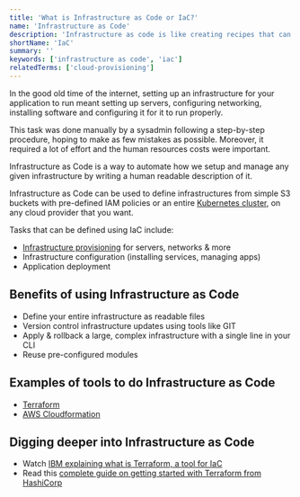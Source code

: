 ```yaml
---
title: 'What is Infrastructure as Code or IaC?'
name: 'Infrastructure as Code'
description: 'Infrastructure as code is like creating recipes that can be used to automate how we provision & manage anything running in the Cloud.'
shortName: 'IaC'
summary: ''
keywords: ['infrastructure as code', 'iac']
relatedTerms: ['cloud-provisioning']
---
```


In the good old time of the internet, setting up an infrastructure for your application to run meant setting up servers, configuring networking, installing software and configuring it for it to run properly.

This task was done manually by a sysadmin following a step-by-step procedure, hoping to make as few mistakes as possible. Moreover, it required a lot of effort and the human resources costs were important.

Infrastructure as Code is a way to automate how we setup and manage any given infrastructure by writing a human readable description of it.

Infrastructure as Code can be used to define infrastructures from simple S3 buckets with pre-defined IAM policies or an entire [Kubernetes cluster](#container-orchestration-and-kubernetes 'What is a Kubernetes cluster?'), on any cloud provider that you want.

Tasks that can be defined using IaC include:

- [Infrastructure provisioning](#cloud-provisioning 'What is Cloud provisioning?') for servers, networks & more
- Infrastructure configuration (installing services, managing apps)
- Application deployment

## Benefits of using Infrastructure as Code

- Define your entire infrastructure as readable files
- Version control infrastructure updates using tools like GIT
- Apply & rollback a large, complex infrastructure with a single line in your CLI
- Reuse pre-configured modules

## Examples of tools to do Infrastructure as Code

- [Terraform](https://www.terraform.io/)
- [AWS Cloudformation](https://aws.amazon.com/fr/cloudformation/)

## Digging deeper into Infrastructure as Code

- Watch [IBM explaining what is Terraform, a tool for IaC](https://www.youtube.com/watch?v=HmxkYNv1ksg)
- Read this [complete guide on getting started with Terraform from HashiCorp](https://learn.hashicorp.com/tutorials/terraform/infrastructure-as-code)

